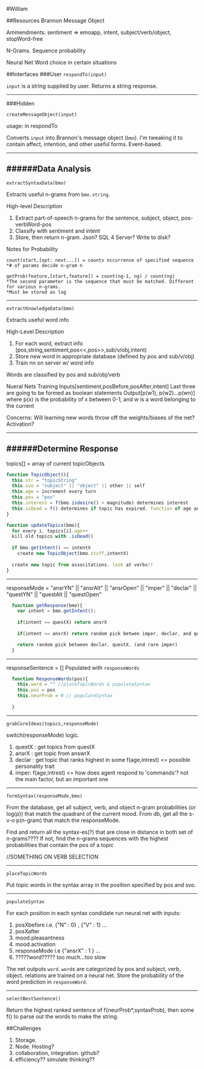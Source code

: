 #William

##Resources
Brannon Message Object

  Ammendments: sentiment => emoapp, intent, subject/verb/object, stopWord-free

N-Grams. Sequence probability

Neural Net
Word choice in certain situations

##Interfaces
###User
`respondTo(input)`

`input` is a string supplied by user. Returns a string response.

-------
###Hidden

`createMessageObject(input)`

usage: in respondTo

Converts `input` into Brannon's message object (`bmo`). I'm tweaking it to contain affect, intention, and other useful forms.
Event-based.

-----
######Data Analysis
----
`extractSyntaxData(bmo)`

Extracts useful n-grams from `bmo.string`.

High-level Description
1. Extract part-of-speech n-grams for the sentence, subject, object, pos-verbWord-pos
2. Classify with sentiment and intent
3. Store, then return n-gram. Json? SQL 4 Server? Write to disk?

Notes for Probability

```
count(start,[opt: next...]) = counts occurrence of specified sequence
*# of params decide n-gram n

getProb(feature,[start,feature]) = count(ng-1, ng) / count(ng)
*The second parameter is the sequence that must be matched. Different for various n-grams.
*Must be stored as log

```

------------

`extractKnowledgeData(bmo)`

Extracts useful word info

High-Level Description
1. For each word, extract info (pos,string,sentiment,pos<<,pos>>,sub/v/obj,intent)
2. Store new word in appropriate database (defined by pos and sub/v/obj)
3. Train nn on server w/ word info

Words are classified by pos and sub/obj/verb

Nueral Nets Training
Inputs[sentiment,posBefore,posAfter,intent] Last three are going to be formed as boolean statements
Output[p(w1), p(w2)...p(wn)] where p(x) is the probability of x between 0-1, and w is a word belonging to the current

Concerns: Will learning new words throw off the weights/biases of the net? Activation?

------------
######Determine Response
-----------

topics[] = array of current topicObjects

  ```javascript
  function TopicObject(){
    this.str = "topicString"
    this.svo = "subject" || "object" || other || self
    this.age = increment every turn
    this.pos = "pos"
    this.interest = f(bmo.isdesire() + magnitude) determines interest
    this.isDead = f() determines if topic has expired. function of age and intrest
  }
  
  function updateTopics(bmo){
    for every i, topics[i].age++
    kill old topics with .isDead()
    
    if bmo.getIntent() == intentX
      create new TopicObject(bmo.stuff,intentX)
      
    create new topic from associtations. look at verbs!!
  }
  ```
--------------

responseMode = "ansrYN" || "ansrAlt" || "ansrOpen" || "imper" || "declar" || "questYN" || "questAlt || "questOpen"
  
  ```javascript
    function getResponse(bmo){
      var intent = bmo.getIntent();
      
      if(intent == questX) return ansrX
      
      if(intent == ansrX) return random pick betwen imper, declar, and questX

      return random pick between declar, questX, (and rare imper)
    }
  ```
---------------

responseSentence = [] Populated with `responseWords`
```javascript
  function ResponseWords(pos){
    this.word = "" //placeTopicWords & populateSyntax
    this.pos = pos
    this.neurProb = 0 // populateSyntax
    
  }
```
--------

`grabCoreIdeas(topics,responseMode)`

switch(responseMode) logic.

1. questX : get topics from questX
2. ansrX : get topic from answrX
3. declar : get topic that ranks highest in some f(age,intrest) <= possible personality trait
4. imper: f(age,intrest) <= how does agent respond to 'commands'? not the main factor, but an important one

--------

`formSyntax(responseMode,bmo)`

From the database, get all subject, verb, and object n-gram probabilities (or log(p)) that match the quadrant of the current mood.
From db, get all the s-v-o p(n-gram) that match the responseMode.

Find and return all the syntax-es(?) that are close in distance in both set of n-grams???? If not, find the n-grams sequences with the highest probabilities that contain the pos of a topic

//SOMETHING ON VERB SELECTION


--------------

`placeTopicWords`

Put topic words in the syntax array in the position specified by pos and svo.

--------------

`populateSyntax`

For each position in each syntax condidate run neural net with inputs:

1. posXbefore i.e. {"N" : 0} , {"V" : 1} ...
2. posXafter
3. mood.pleasantness
4. mood.activation
5. responseMode i.e {"ansrX" : 1 } ...
6. ?????word????? too much...too slow

The net outputs `word`. `word`s are categorized by pos and subject, verb, object. relations are trained on a neural net. Store the probability of the word prediction in `responseWord`.

--------------

`selectBestSentence()`

Return the highest ranked sentence of f(neurProb*,syntaxProb), then some f() to parse out the words to make the string.


##Challenges

1. Storage.
2. Node. Hosting?
3. collaboration, integration. github?
4. efficiency?? simulate thinking??

